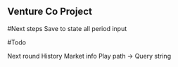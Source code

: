 ## Venture Co Project

#Next steps
Save to state all period input

#Todo

Next round
History
Market info
Play path -> Query string
